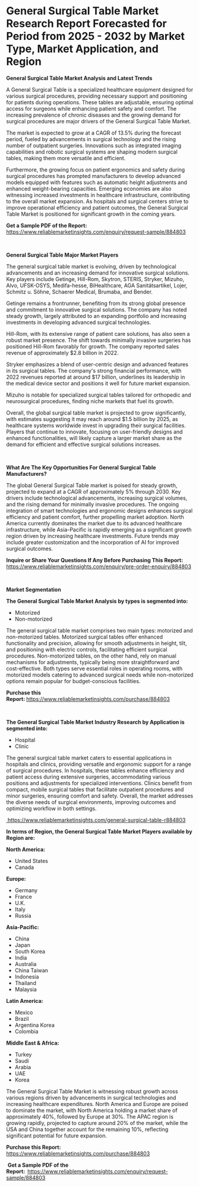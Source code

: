 <p><h1>General Surgical Table Market Research Report Forecasted for Period from 2025 -  2032 by Market Type, Market Application, and Region</h1></p><p><strong>General Surgical Table Market Analysis and Latest Trends</strong></p>
<p><p>A General Surgical Table is a specialized healthcare equipment designed for various surgical procedures, providing necessary support and positioning for patients during operations. These tables are adjustable, ensuring optimal access for surgeons while enhancing patient safety and comfort. The increasing prevalence of chronic diseases and the growing demand for surgical procedures are major drivers of the General Surgical Table Market.</p><p>The market is expected to grow at a CAGR of 13.5% during the forecast period, fueled by advancements in surgical technology and the rising number of outpatient surgeries. Innovations such as integrated imaging capabilities and robotic surgical systems are shaping modern surgical tables, making them more versatile and efficient. </p><p>Furthermore, the growing focus on patient ergonomics and safety during surgical procedures has prompted manufacturers to develop advanced models equipped with features such as automatic height adjustments and enhanced weight-bearing capacities. Emerging economies are also witnessing increased investments in healthcare infrastructure, contributing to the overall market expansion. As hospitals and surgical centers strive to improve operational efficiency and patient outcomes, the General Surgical Table Market is positioned for significant growth in the coming years.</p></p>
<p><strong>Get a Sample PDF of the Report:&nbsp;</strong> <a href="https://www.reliablemarketinsights.com/enquiry/request-sample/884803?utm_campaign=3000&utm_medium=2&utm_source=Github&utm_content=ia&utm_term=16042025&utm_id=general-surgical-table">https://www.reliablemarketinsights.com/enquiry/request-sample/884803</a></p>
<p>&nbsp;</p>
<p><strong>General Surgical Table Major Market Players</strong></p>
<p><p>The general surgical table market is evolving, driven by technological advancements and an increasing demand for innovative surgical solutions. Key players include Getinge, Hill-Rom, Skytron, STERIS, Stryker, Mizuho, Alvo, UFSK-OSYS, Medifa-hesse, BiHealthcare, AGA Sanitätsartikel, Lojer, Schmitz u. Söhne, Schaerer Medical, Brumaba, and Bender. </p><p>Getinge remains a frontrunner, benefiting from its strong global presence and commitment to innovative surgical solutions. The company has noted steady growth, largely attributed to an expanding portfolio and increasing investments in developing advanced surgical technologies. </p><p>Hill-Rom, with its extensive range of patient care solutions, has also seen a robust market presence. The shift towards minimally invasive surgeries has positioned Hill-Rom favorably for growth. The company reported sales revenue of approximately $2.8 billion in 2022.</p><p>Stryker emphasizes a blend of user-centric design and advanced features in its surgical tables. The company's strong financial performance, with 2022 revenues reported at around $17 billion, underlines its leadership in the medical device sector and positions it well for future market expansion.</p><p>Mizuho is notable for specialized surgical tables tailored for orthopedic and neurosurgical procedures, finding niche markets that fuel its growth. </p><p>Overall, the global surgical table market is projected to grow significantly, with estimates suggesting it may reach around $1.5 billion by 2025, as healthcare systems worldwide invest in upgrading their surgical facilities. Players that continue to innovate, focusing on user-friendly designs and enhanced functionalities, will likely capture a larger market share as the demand for efficient and effective surgical solutions increases.</p></p>
<p>&nbsp;</p>
<p><strong>What Are The Key Opportunities For General Surgical Table Manufacturers?</strong></p>
<p><p>The global General Surgical Table market is poised for steady growth, projected to expand at a CAGR of approximately 5% through 2030. Key drivers include technological advancements, increasing surgical volumes, and the rising demand for minimally invasive procedures. The ongoing integration of smart technologies and ergonomic designs enhances surgical efficiency and patient comfort, further propelling market adoption. North America currently dominates the market due to its advanced healthcare infrastructure, while Asia-Pacific is rapidly emerging as a significant growth region driven by increasing healthcare investments. Future trends may include greater customization and the incorporation of AI for improved surgical outcomes.</p></p>
<p><strong>Inquire or Share Your Questions If Any Before Purchasing This Report:</strong> <a href="https://www.reliablemarketinsights.com/enquiry/pre-order-enquiry/884803?utm_campaign=3000&utm_medium=2&utm_source=Github&utm_content=ia&utm_term=16042025&utm_id=general-surgical-table">https://www.reliablemarketinsights.com/enquiry/pre-order-enquiry/884803</a></p>
<p>&nbsp;</p>
<p><strong>Market Segmentation</strong></p>
<p><strong>The General Surgical Table Market Analysis by types is segmented into:</strong></p>
<p><ul><li>Motorized</li><li>Non-motorized</li></ul></p>
<p><p>The general surgical table market comprises two main types: motorized and non-motorized tables. Motorized surgical tables offer enhanced functionality and precision, allowing for smooth adjustments in height, tilt, and positioning with electric controls, facilitating efficient surgical procedures. Non-motorized tables, on the other hand, rely on manual mechanisms for adjustments, typically being more straightforward and cost-effective. Both types serve essential roles in operating rooms, with motorized models catering to advanced surgical needs while non-motorized options remain popular for budget-conscious facilities.</p></p>
<p><strong>Purchase this Report:&nbsp;</strong><a href="https://www.reliablemarketinsights.com/purchase/884803?utm_campaign=3000&utm_medium=2&utm_source=Github&utm_content=ia&utm_term=16042025&utm_id=general-surgical-table">https://www.reliablemarketinsights.com/purchase/884803</a></p>
<p>&nbsp;</p>
<p><strong>The General Surgical Table Market Industry Research by Application is segmented into:</strong></p>
<p><ul><li>Hospital</li><li>Clinic</li></ul></p>
<p><p>The general surgical table market caters to essential applications in hospitals and clinics, providing versatile and ergonomic support for a range of surgical procedures. In hospitals, these tables enhance efficiency and patient access during extensive surgeries, accommodating various positions and adjustments for specialized interventions. Clinics benefit from compact, mobile surgical tables that facilitate outpatient procedures and minor surgeries, ensuring comfort and safety. Overall, the market addresses the diverse needs of surgical environments, improving outcomes and optimizing workflow in both settings.</p></p>
<p><a href="https://www.reliablemarketinsights.com/general-surgical-table-r884803?utm_campaign=3000&utm_medium=2&utm_source=Github&utm_content=ia&utm_term=16042025&utm_id=general-surgical-table">&nbsp;https://www.reliablemarketinsights.com/general-surgical-table-r884803</a></p>
<p><strong>In terms of Region, the General Surgical Table Market Players available by Region are:</strong></p>
<p>
    <p> <strong> North America: </strong>
        <ul>
            <li>United States</li>
            <li>Canada</li>
        </ul>
        </p> 
    <p> <strong> Europe: </strong>
        <ul>
            <li>Germany</li>
            <li>France</li>
            <li>U.K.</li>
            <li>Italy</li>
            <li>Russia</li>
        </ul>
        </p> 
    <p> <strong> Asia-Pacific: </strong>
        <ul>
            <li>China</li>
            <li>Japan</li>
            <li>South Korea</li>
            <li>India</li>
            <li>Australia</li>
            <li>China Taiwan</li>
            <li>Indonesia</li>
            <li>Thailand</li>
            <li>Malaysia</li>
        </ul>
        </p> 
    <p> <strong> Latin America: </strong>
        <ul>
            <li>Mexico</li>
            <li>Brazil</li>
            <li>Argentina Korea</li>
            <li>Colombia</li>
        </ul>
        </p> 
    <p> <strong> Middle East & Africa: </strong>
        <ul>
            <li>Turkey</li>
            <li>Saudi</li>
            <li>Arabia</li>
            <li>UAE</li>
            <li>Korea</li>
        </ul>
    </p>
    </p>
<p><p>The General Surgical Table Market is witnessing robust growth across various regions driven by advancements in surgical technologies and increasing healthcare expenditures. North America and Europe are poised to dominate the market, with North America holding a market share of approximately 40%, followed by Europe at 30%. The APAC region is growing rapidly, projected to capture around 20% of the market, while the USA and China together account for the remaining 10%, reflecting significant potential for future expansion.</p></p>
<p><strong>Purchase this Report: </strong><a href="https://www.reliablemarketinsights.com/purchase/884803?utm_campaign=3000&utm_medium=2&utm_source=Github&utm_content=ia&utm_term=16042025&utm_id=general-surgical-table">https://www.reliablemarketinsights.com/purchase/884803</a></p>
<p>&nbsp;<strong>Get a Sample PDF of the Report:&nbsp;&nbsp;</strong><a href="https://www.reliablemarketinsights.com/enquiry/request-sample/884803?utm_campaign=3000&utm_medium=2&utm_source=Github&utm_content=ia&utm_term=16042025&utm_id=general-surgical-table">https://www.reliablemarketinsights.com/enquiry/request-sample/884803</a></p>
<p><strong></strong></p>
<p><p></p><p></p><p></p></p>
